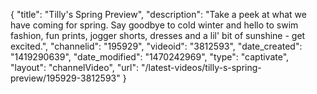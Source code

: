 {
    "title": "Tilly's Spring Preview",
    "description": "Take a peek at what we have coming for spring. Say goodbye to cold winter and hello to swim fashion, fun prints, jogger shorts, dresses and a lil' bit of sunshine - get excited.",
    "channelid": "195929",
    "videoid": "3812593",
    "date_created": "1419290639",
    "date_modified": "1470242969",
    "type": "captivate",
    "layout": "channelVideo",
    "url": "\/latest-videos\/tilly-s-spring-preview\/195929-3812593"
}